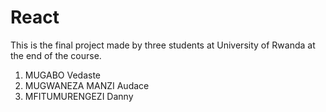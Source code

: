 # React
This is the final project made by three students at University of Rwanda at the end of the course.
1. MUGABO Vedaste
2. MUGWANEZA MANZI Audace
3. MFITUMURENGEZI Danny
